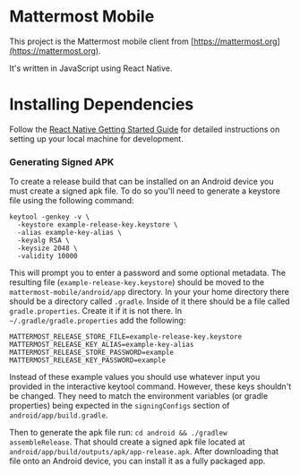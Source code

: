 # Mattermost Mobile

This project is the Mattermost mobile client from [https://mattermost.org](https://mattermost.org).

It's written in JavaScript using React Native.

# Installing Dependencies
Follow the [React Native Getting Started Guide](https://facebook.github.io/react-native/docs/getting-started.html) for detailed instructions on setting up your local machine for development.

### Generating Signed APK
To create a release build that can be installed on an Android device you must create a signed apk file.
To do so you'll need to generate a keystore file using the following command:
```
keytool -genkey -v \
  -keystore example-release-key.keystore \
  -alias example-key-alias \
  -keyalg RSA \
  -keysize 2048 \
  -validity 10000
```
This will prompt you to enter a password and some optional metadata. The resulting file (`example-release-key.keystore`) should be moved to the `mattermost-mobile/android/app` directory.
In your your home directory there should be a directory called `.gradle`. Inside of it there should be a file called `gradle.properties`. Create it if it is not there. In `~/.gradle/gradle.properties` add the following:
```
MATTERMOST_RELEASE_STORE_FILE=example-release-key.keystore
MATTERMOST_RELEASE_KEY_ALIAS=example-key-alias
MATTERMOST_RELEASE_STORE_PASSWORD=example
MATTERMOST_RELEASE_KEY_PASSWORD=example
```
Instead of these example values you should use whatever input you provided in the interactive keytool command. However, these keys shouldn't be changed. They need to match the environment variables (or gradle properties) being expected in the `signingConfigs` section of `android/app/build.gradle`.

Then to generate the apk file run: `cd android && ./gradlew assembleRelease`. That should create a signed apk file located at `android/app/build/outputs/apk/app-release.apk`. After downloading that file onto an Android device, you can install it as a fully packaged app.

